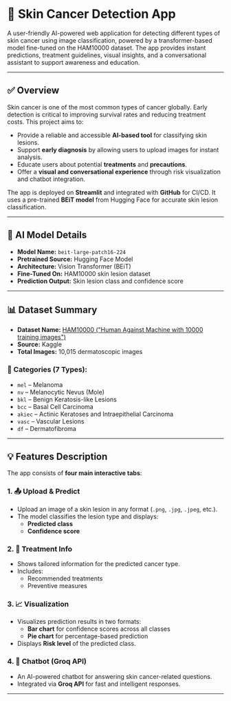 # 🧬 Skin Cancer Detection App

A user-friendly AI-powered web application for detecting different types of skin cancer using image classification, powered by a transformer-based model fine-tuned on the HAM10000 dataset. The app provides instant predictions, treatment guidelines, visual insights, and a conversational assistant to support awareness and education.

---

## ✅ Overview

Skin cancer is one of the most common types of cancer globally. Early detection is critical to improving survival rates and reducing treatment costs. This project aims to:

- Provide a reliable and accessible **AI-based tool** for classifying skin lesions.
- Support **early diagnosis** by allowing users to upload images for instant analysis.
- Educate users about potential **treatments** and **precautions**.
- Offer a **visual and conversational experience** through risk visualization and chatbot integration.

The app is deployed on **Streamlit** and integrated with **GitHub** for CI/CD. It uses a pre-trained **BEiT model** from Hugging Face for accurate skin lesion classification.

---

## 🧠 AI Model Details

- **Model Name:** `beit-large-patch16-224`
- **Pretrained Source:** Hugging Face Model
- **Architecture:** Vision Transformer (BEiT)
- **Fine-Tuned On:** HAM10000 skin lesion dataset
- **Prediction Output:** Skin lesion class and confidence score

---

## 📊 Dataset Summary

- **Dataset Name:** [HAM10000 ("Human Against Machine with 10000 training images")](https://www.kaggle.com/kmader/skin-cancer-mnist-ham10000)
- **Source:** Kaggle
- **Total Images:** 10,015 dermatoscopic images

### 🔬 Categories (7 Types):

- `mel` – Melanoma  
- `nv` – Melanocytic Nevus (Mole)  
- `bkl` – Benign Keratosis-like Lesions  
- `bcc` – Basal Cell Carcinoma  
- `akiec` – Actinic Keratoses and Intraepithelial Carcinoma  
- `vasc` – Vascular Lesions  
- `df` – Dermatofibroma  

---

## 💡 Features Description

The app consists of **four main interactive tabs**:

### 1. 📤 Upload & Predict
- Upload an image of a skin lesion in any format (`.png`, `.jpg`, `.jpeg`, etc.).
- The model classifies the lesion type and displays:
  - **Predicted class**
  - **Confidence score**

### 2. 💊 Treatment Info
- Shows tailored information for the predicted cancer type.
- Includes:
  - Recommended treatments  
  - Preventive measures  

### 3. 📈 Visualization
- Visualizes prediction results in two formats:
  - **Bar chart** for confidence scores across all classes
  - **Pie chart** for percentage-based prediction
- Displays **Risk level** of the predicted class.

### 4. 💬 Chatbot (Groq API)
- An AI-powered chatbot for answering skin cancer-related questions.
- Integrated via **Groq API** for fast and intelligent responses.

---

